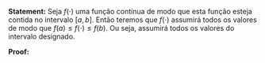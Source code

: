 **Statement:** Seja $f(\cdot)$ uma função contínua de modo que esta função esteja contida no intervalo $[a,b]$. Então teremos que $f(\cdot)$ assumirá todos os valores de modo que $f(a)\leq f(\cdot) \leq f(b)$. Ou seja, assumirá todos os valores do intervalo designado.



**Proof:** 